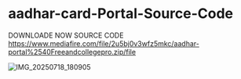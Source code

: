 # aadhar-card-Portal-Source-Code


DOWNLOADE NOW SOURCE CODE https://www.mediafire.com/file/2u5bj0v3wfz5mkc/aadhar-portal%2540Freeandcollegepro.zip/file

![IMG_20250718_180905](https://github.com/user-attachments/assets/0688b88a-04be-48f7-8bea-997f868fe637)
